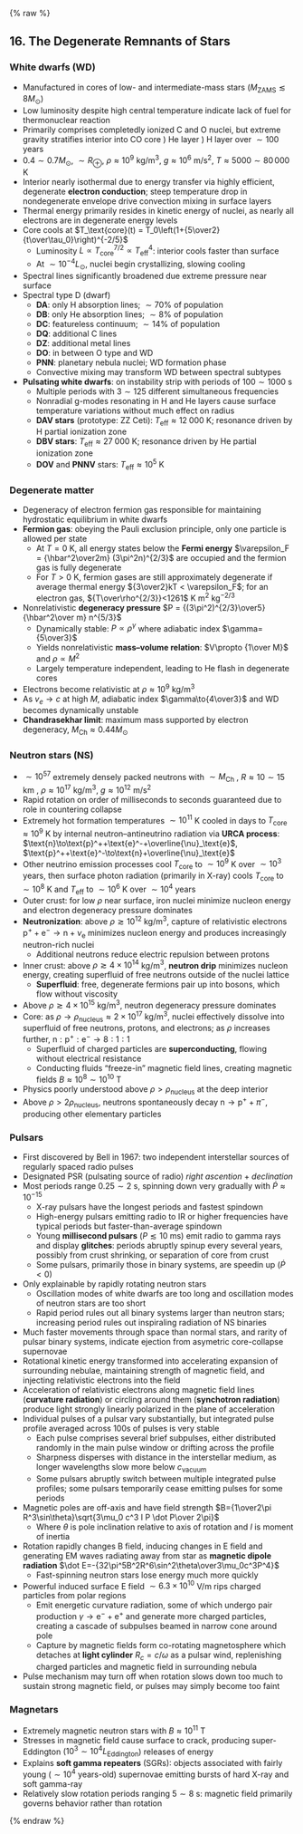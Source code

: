 {% raw %} 

<section markdown="1">

## 16. The Degenerate Remnants of Stars

### White dwarfs (WD)

* Manufactured in cores of low- and intermediate-mass stars ($M_\text{ZAMS}\lesssim8M_\odot$)
* Low luminosity despite high central temperature indicate lack of fuel for thermonuclear reaction
* Primarily comprises completedly ionized C and O nuclei, but extreme gravity stratifies interior into CO core ) He layer ) H layer over $\sim100$ years
* $0.4\sim0.7M_\odot$, $\sim R_\oplus$, $\rho\approx10^9$ kg/m$^3$, $g\approx 10^6$ m/s$^2$, $T\approx5000\sim80\,000$ K
* Interior nearly isothermal due to energy transfer via highly efficient, degenerate **electron conduction**; steep temperature drop in nondegenerate envelope drive convection mixing in surface layers 
* Thermal energy primarily resides in kinetic energy of nuclei, as nearly all electrons are in degenerate energy levels
* Core cools at $T_\text{core}(t) = T_0\left(1+{5\over2}{t\over\tau_0}\right)^{-2/5}$
  * Luminosity $L\propto T_\text{core}^{7/2} \propto T_\text{eff}^4$: interior cools faster than surface
  * At $\sim10^{-4}L_\odot$, nuclei begin crystallizing, slowing cooling
* Spectral lines significantly broadened due extreme pressure near surface
* Spectral type D (dwarf)
  * **DA**: only H absorption lines; $\sim70\%$ of population
  * **DB**: only He absorption lines; $\sim8\%$ of population
  * **DC**: featureless continuum; $\sim14\%$ of population
  * **DQ**: additional C lines
  * **DZ**: additional metal lines
  * **DO**: in between O type and WD
  * **PNN**: planetary nebula nuclei; WD formation phase
  * Convective mixing may transform WD between spectral subtypes
* **Pulsating white dwarfs**: on instability strip with periods of $100\sim1000$ s  
  * Multiple periods with $3\sim125$ different simultaneous frequencies
  * Nonradial g-modes resonating in H and He layers cause surface temperature variations without much effect on radius
  * **DAV stars** (prototype: ZZ Ceti): $T_\text{eff}\approx12\;000$ K; resonance driven by H partial ionization zone
  * **DBV stars**: $T_\text{eff}\approx27\;000$ K; resonance driven by He partial ionization zone
  * **DOV** and **PNNV** stars: $T_\text{eff}\approx10^5$ K

### Degenerate matter

* Degeneracy of electron fermion gas responsible for maintaining hydrostatic equilibrium in white dwarfs
* **Fermion gas**: obeying the Pauli exclusion principle, only one particle is allowed per state
  * At $T = 0$ K, all energy states below the **Fermi energy** $\varepsilon_F = {\hbar^2\over2m} (3\pi^2n)^{2/3}$ are occupied and the fermion gas is fully degenerate
  * For $T > 0$ K, fermion gases are still approximately degenerate if average thermal energy ${3\over2}kT < \varepsilon_F$; for an electron gas, ${T\over\rho^{2/3}}<1261$ K m$^2$ kg$^{-2/3}$
* Nonrelativistic **degeneracy pressure** $P = {(3\pi^2)^{2/3}\over5} {\hbar^2\over m} n^{5/3}$
  * Dynamically stable: $P\propto \rho^\gamma$ where adiabatic index $\gamma={5\over3}$
  * Yields nonrelativistic **mass–volume relation**: $V\propto {1\over M}$ and $\rho\propto M^2$
  * Largely temperature independent, leading to He flash in degenerate cores
* Electrons become relativistic at $\rho\approx10^9$ kg/m$^3$
* As $v_e\to c$ at high $M$, adiabatic index $\gamma\to{4\over3}$ and WD becomes dynamically unstable
* **Chandrasekhar limit**: maximum mass supported by electron degeneracy, $M_\text{Ch}\approx0.44M_\odot$

### Neutron stars (NS)

* $\sim10^{57}$ extremely densely packed neutrons with $\sim M_\text{Ch}$ , $R\approx10\sim15$ km , $\rho\approx10^{17}$ kg/m$^3$, $g\approx10^{12}$ m/s$^2$
* Rapid rotation on order of milliseconds to seconds guaranteed due to role in countering collapse
* Extremely hot formation temperatures $\sim10^{11}$ K cooled in days to $T_\text{core}\approx 10^9$ K by internal neutron–antineutrino radiation via **URCA process**: $\text{n}\to\text{p}^++\text{e}^-+\overline{\nu}_\text{e}$, $\text{p}^++\text{e}^-\to\text{n}+\overline{\nu}_\text{e}$
* Other neutrino emission processes cool $T_\text{core}$ to $\sim10^9$ K over $\sim10^3$ years, then surface photon radiation (primarily in X-ray) cools $T_\text{core}$ to $\sim10^8$ K and $T_\text{eff}$ to $\sim10^6$ K over $\sim10^4$ years
* Outer crust: for low $\rho$ near surface, iron nuclei minimize nucleon energy and electron degeneracy pressure dominates
* **Neutronization**: above $\rho\gtrsim10^{12}$ kg/m$^3$, capture of relativistic electrons $\text{p}^++\text{e}^-\to\text{n}+\nu_\text{e}$ minimizes nucleon energy and produces increasingly neutron-rich nuclei
  * Additional neutrons reduce electric repulsion between protons
* Inner crust: above $\rho\gtrsim4\times10^{14}$ kg/m$^3$, **neutron drip** minimizes nucleon energy, creating superfluid of free neutrons outside of the nuclei lattice
  * **Superfluid**: free, degenerate fermions pair up into bosons, which flow without viscosity
* Above $\rho\gtrsim4\times10^{15}$ kg/m$^3$, neutron degeneracy pressure dominates
* Core: as  $\rho\to\rho_\text{nucleus}\approx2\times10^{17}$ kg/m$^3$, nuclei effectively dissolve into superfluid of free neutrons, protons, and electrons; as $\rho$ increases further, $\text{n}:\text{p}^+:\text{e}^-\to8:1:1$
  * Superfluid of charged particles are **superconducting**, flowing without electrical resistance
  * Conducting fluids “freeze-in” magnetic field lines, creating magnetic fields $B\approx10^8\sim10^{10}$ T
* Physics poorly understood above $\rho>\rho_\text{nucleus}$ at the deep interior
* Above $\rho>2\rho_\text{nucleus}$, neutrons spontaneously decay $\text{n}\to\text{p}^++\pi^-$, producing other elementary particles

### Pulsars

* First discovered by Bell in 1967: two independent interstellar sources of regularly spaced radio pulses
* Designated PSR (pulsating source of radio) *right ascention* + *declination*
* Most periods range $0.25\sim2$ s, spinning down very gradually with ${\dot P}\approx10^{-15}$ 
  * X-ray pulsars have the longest periods and fastest spindown
  * High-energy pulsars emitting radio to IR or higher frequencies have typical periods but faster-than-average spindown
  * Young **millisecond pulsars** ($P\lesssim10$ ms) emit radio to gamma rays and display **glitches**: periods abruptly spinup every several years, possibly from crust shrinking, or separation of core from crust
  * Some pulsars, primarily those in binary systems, are speedin up ($\dot P<0$)
* Only explainable by rapidly rotating neutron stars
  * Oscillation modes of white dwarfs are too long and oscillation modes of neutron stars are too short
  * Rapid period rules out all binary systems larger than neutron stars; increasing period rules out inspiraling radiation of NS binaries
* Much faster movements through space than normal stars, and rarity of pulsar binary systems, indicate ejection from asymetric core-collapse supernovae
* Rotational kinetic energy transformed into accelerating expansion of surrounding nebulae, maintaining strength of magnetic field, and injecting relativistic electrons into the field
* Acceleration of relativistic electrons along magnetic field lines (**curvature radiation**) or circling around them (**synchotron radiation**) produce light strongly linearly polarized in the plane of acceleration
* Individual pulses of a pulsar vary substantially, but integrated pulse profile averaged across 100s of pulses is very stable
  * Each pulse comprises several brief subpulses, either distributed randomly in the main pulse window or drifting across the profile
  * Sharpness disperses with distance in the interstellar medium, as longer wavelengths slow more below $c_\text{vacuum}$
  * Some pulsars abruptly switch between multiple integrated pulse profiles; some pulsars temporarily cease emitting pulses for some periods
* Magnetic poles are off-axis and have field strength $B={1\over2\pi R^3\sin\theta}\sqrt{3\mu_0 c^3 I P \dot P\over 2\pi}$
  * Where $\theta$ is pole inclination relative to axis of rotation and $I$ is moment of inertia
* Rotation rapidly changes B field, inducing changes in E field and generating EM waves radiating away from star as **magnetic dipole radiation** $\dot E=-{32\pi^5B^2R^6\sin^2\theta\over3\mu_0c^3P^4}$
  * Fast-spinning neutron stars lose energy much more quickly
* Powerful induced surface E field $\sim6.3\times10^{10}$ V/m rips charged particles from polar regions
  * Emit energetic curvature radiation, some of which undergo pair production $\gamma\to\text{e}^-+\text{e}^+$ and generate more charged particles, creating a cascade of subpulses beamed in narrow cone around pole
  * Capture by magnetic fields form co-rotating magnetosphere which detaches at **light cylinder** $R_c=c/\omega$ as a pulsar wind, replenishing charged particles and magnetic field in surrounding nebula
* Pulse mechanism may turn off when rotation slows down too much to sustain strong magnetic field, or pulses may simply become too faint

### Magnetars

* Extremely magnetic neutron stars with $B\approx10^{11}$ T
* Stresses in magnetic field cause surface to crack, producing super-Eddington ($10^3\sim10^4L_\text{Eddington}$) releases of energy
* Explains **soft gamma repeaters** (SGRs): objects associated with fairly young ($\sim10^4$ years-old) supernovae emitting bursts of hard X-ray and soft gamma-ray
* Relatively slow rotation periods ranging $5\sim8$ s: magnetic field primarily governs behavior rather than rotation

</section>

{% endraw %}

